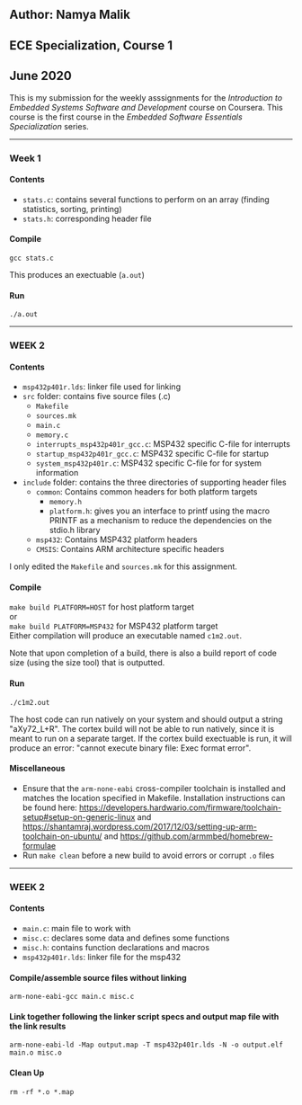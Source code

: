 ## Author: Namya Malik  
## ECE Specialization, Course 1  
## June 2020

This is my submission for the weekly asssignments for the *Introduction to Embedded Systems Software and Development* course on Coursera. This course is the first course in the *Embedded Software Essentials Specialization* series.
______________________________________________

### Week 1

#### Contents
* `stats.c`: contains several functions to perform on an array (finding statistics, sorting, printing)
* `stats.h`: corresponding header file

#### Compile
`gcc stats.c`  

This produces an exectuable (`a.out`)

#### Run
`./a.out`
______________________________________________

### WEEK 2

#### Contents
* `msp432p401r.lds`: linker file used for linking
* `src` folder: contains five source files (.c)
	* `Makefile`
	* `sources.mk`
	* `main.c`
	* `memory.c`
	* `interrupts_msp432p401r_gcc.c`: MSP432 specific C-file for interrupts
	* `startup_msp432p401r_gcc.c`: MSP432 specific C-file for startup
	* `system_msp432p401r.c`: MSP432 specific C-file for for system information
* `include` folder: contains the three directories of supporting header files
	* `common`: Contains common headers for both platform targets
		* `memory.h`
		* `platform.h`: gives you an interface to printf using the macro PRINTF as a mechanism to reduce the dependencies on the stdio.h library
	* `msp432`: Contains MSP432 platform headers
	* `CMSIS`: Contains ARM architecture specific headers

I only edited the `Makefile` and `sources.mk` for this assignment.

#### Compile
`make build PLATFORM=HOST` for host platform target  
or  
`make build PLATFORM=MSP432` for MSP432 platform target  
Either compilation will produce an executable named `c1m2.out`.

Note that upon completion of a build, there is also a build report of code size (using the size tool) that is outputted.

#### Run
`./c1m2.out`

The host code can run natively on your system and should output a string "aXy72_L+R". The cortex build will not be able to run natively, since it is meant to run on a separate target. If the cortex build exectuable is run, it will produce an error: "cannot execute binary file: Exec format error".

#### Miscellaneous
* Ensure that the `arm-none-eabi` cross-compiler toolchain is installed and matches the location specified in Makefile. Installation instructions can be found here: https://developers.hardwario.com/firmware/toolchain-setup#setup-on-generic-linux and https://shantamraj.wordpress.com/2017/12/03/setting-up-arm-toolchain-on-ubuntu/ and https://github.com/armmbed/homebrew-formulae
* Run `make clean` before a new build to avoid errors or corrupt `.o` files
______________________________________________
### WEEK 2

#### Contents
* `main.c`: main file to work with
* `misc.c`: declares some data and defines some functions
* `misc.h`: contains function declarations and macros
* `msp432p401r.lds`: linker file for the msp432

#### Compile/assemble source files without linking
`arm-none-eabi-gcc main.c misc.c`

#### Link together following the linker script specs and output map file with the link results
`arm-none-eabi-ld -Map output.map -T msp432p401r.lds -N -o output.elf main.o misc.o`

#### Clean Up
`rm -rf *.o *.map`
